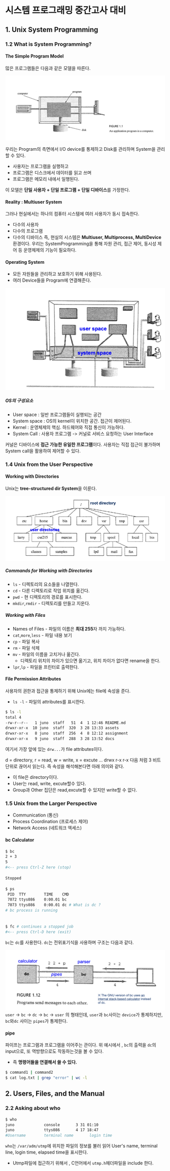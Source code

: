 # 시스템 프로그래밍 중간고사 대비
## 1. Unix System Programming
### 1.2 What is System Programming?
#### The Simple Program Model
많은 프로그램들은 다음과 같은 모델을 따른다.

![model](./assets/1.png)

우리는 Program의 측면에서 I/O device를 통제하고 Disk를 관리하며 System을 관리할 수 있다.
* 사용자는 프로그램을 실행하고
* 프로그램은 디스크에서 데이터를 읽고 쓰며
* 프로그램은 메모리 내에서 일행된다.

이 모델은 **단일 사용자 + 단일 프로그램 + 단일 디바이스**를 가정한다.

#### Reality : Multiuser System
그러나 현실에서는 하나의 컴퓨터 시스템에 여러 사용자가 동시 접속한다.
* 다수의 사용자
* 다수의 프로그램
* 다수의 디바이스
즉, 현실의 시스템은 **Multiuser, Multiprocess, MultiDevice** 환경이다.
우리는 SystemProgramming을 통해 자원 관리, 접근 제어, 동시성 제어 등 운영체제의 기능이 필요하다.

#### Operating System
* 모든 자원들을 관리하고 보호하기 위해 사용된다.
* 여러 Device들을 Program에 연결해준다.

![2](./assets/2.png)

##### OS의 구성요소
* User space : 일반 프로그램들이 실행되는 공간
* System space : OS의 kernel이 위치한 공간. 접근이 제어된다.
* Kernel : 운영체제의 핵심. 하드웨어와 직접 통신이 가능하다.
* System Call : 사용자 프로그램 -> 커널로 서비스 요청하는 User Interface

커널은 디바이스에 **접근 가능한 유일한 프로그램**이다. 
사용자는 직접 접근이 불가하며 System call을 활용하여 제어할 수 있다.

### 1.4 Unix from the User Perspective
#### Working with Directories 
Unix는 **tree-structured dir System**을 이룬다.

![3](./assets/3.png)

##### Commands for Working with Directories
* `ls` - 디렉토리의 요소들을 나열한다.
* `cd` - 다른 디렉토리로 작업 위치를 옮긴다.
* `pwd` - 현 디렉토리의 경로를 표시한다.
* `mkdir`,`rmdir` - 디렉토리를 만들고 지운다.

##### Working with Files
* Names of Files - 파일의 이름은 **최대 255**자 까지 가능하다.
* `cat`,`more`,`less` - 파일 내용 보기
* `cp` - 파일 복사
* `rm` - 파일 삭제
* `mv` - 파일의 이름을 고치거나 옮긴다.
  * 디렉토리 위치의 차이가 있으면 옮기고, 위치 차이가 없다면 rename을 한다.
* `lpr`,`lp` - 파일을 프린터로 출력한다.

#### File Permission Attributes
사용자의 권한과 접근을 통제하기 위해 Unix에는 file에 속성을 준다.
* `ls -l` - 파일의 attributes를 표시한다.
``` bash
$ ls -l
total 4
-rw-r--r--   1 juno  staff   51  4  1 12:46 README.md
drwxr-xr-x  10 juno  staff  320  3 28 13:33 assets
drwxr-xr-x   8 juno  staff  256  4  8 12:12 assignment
drwxr-xr-x   9 juno  staff  288  3 28 13:52 docs
```
여기서 가장 앞에 있는 `drw...`가 file attributes이다.

d = directory, r = read, w = write, x = excute ...
<User>  <Group> <Other>
drwx    r-x     r-x
다음 처럼 3 비트 단위로 끊어서 읽는다.
즉 속성을 해석해본다면 아래 의미와 같다.
* 이 file은 directory이다.
* User는 read, write, excute할수 있다.
* Group과 Other 집단은 read,excute할 수 있지만 write할 수 없다.

### 1.5 Unix from the Larger Perspective
* Communication (통신)
* Process Coordination (프로세스 제어)
* Network Access (네트워크 엑세스)
#### bc Calculator
``` bash
$ bc
2 + 3
5 
#<-- press Ctrl-Z here (stop)

Stopped

$ ps
 PID  TTY        TIME    CMD
 7072 ttys086    0:00.01 bc
 7073 ttys086    0:00.01 dc # What is dc ?
# bc process is running


$ fc # continues a stopped job
#<-- press Ctrl-D here (exit)
```

`bc`는 `dc`를 사용한다. `dc`는 전위표기식을 사용하며 구조는 다음과 같다.

![bc](./assets/4.png)
`user` -> `bc` -> `dc` -> `bc` -> `user` 의 형태인데,
`user`과 `bc`사이는 `device`가 통제하지만, `bc`와`dc` 사이는 `pipes`가 통제한다.

#### pipe
파이프는 프로그램과 프로그램을 이어주는 관이다.
위 예시에서 , `bc`의 출력을 `dc`의 input으로, 또 역방향으로도 작동하는것을 볼 수 있다.
* 즉 **명령어들을 연결해서 쓸 수 있다.**
``` bash
$ command1 | command2
$ cat log.txt | grep "error" | wc -l
```

## 2. Users, Files, and the Manual
### 2.2 Asking about who
``` bash
$ who
juno             console       3 31 01:10  
juno             ttys086       4 17 18:47  
#Username        terminal name       login time
```
`who`는 `/var/adm/utmp`에 위치한 파일의 정보를 불러 읽어 User's name, terminal line, login time, elapsed time을 표시한다.
* Utmp파일에 접근하기 위해서 , C언어에서 `utmp.h`헤더파일을 include 한다.

